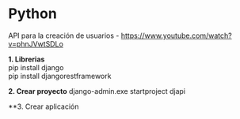 # Python
API para la creación de usuarios - https://www.youtube.com/watch?v=phnJVwtSDLo  

**1. Librerias**  
pip install django  
pip install djangorestframework  

**2. Crear proyecto**
django-admin.exe startproject djapi

**3. Crear aplicación


